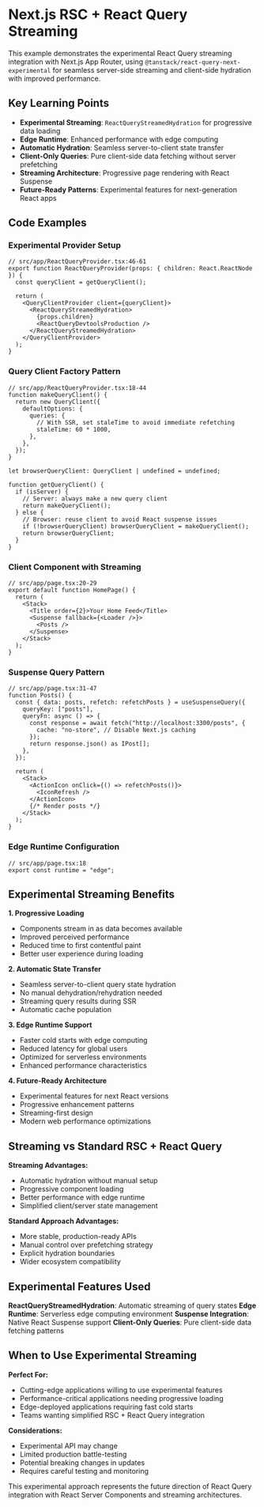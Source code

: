 # Next.js RSC + React Query Streaming

This example demonstrates the experimental React Query streaming integration with Next.js App Router, using `@tanstack/react-query-next-experimental` for seamless server-side streaming and client-side hydration with improved performance.

## Key Learning Points

- **Experimental Streaming**: `ReactQueryStreamedHydration` for progressive data loading
- **Edge Runtime**: Enhanced performance with edge computing
- **Automatic Hydration**: Seamless server-to-client state transfer
- **Client-Only Queries**: Pure client-side data fetching without server prefetching
- **Streaming Architecture**: Progressive page rendering with React Suspense
- **Future-Ready Patterns**: Experimental features for next-generation React apps

## Code Examples

### Experimental Provider Setup

```tsx
// src/app/ReactQueryProvider.tsx:46-61
export function ReactQueryProvider(props: { children: React.ReactNode }) {
  const queryClient = getQueryClient();

  return (
    <QueryClientProvider client={queryClient}>
      <ReactQueryStreamedHydration>
        {props.children}
        <ReactQueryDevtoolsProduction />
      </ReactQueryStreamedHydration>
    </QueryClientProvider>
  );
}
```

### Query Client Factory Pattern

```tsx
// src/app/ReactQueryProvider.tsx:18-44
function makeQueryClient() {
  return new QueryClient({
    defaultOptions: {
      queries: {
        // With SSR, set staleTime to avoid immediate refetching
        staleTime: 60 * 1000,
      },
    },
  });
}

let browserQueryClient: QueryClient | undefined = undefined;

function getQueryClient() {
  if (isServer) {
    // Server: always make a new query client
    return makeQueryClient();
  } else {
    // Browser: reuse client to avoid React suspense issues
    if (!browserQueryClient) browserQueryClient = makeQueryClient();
    return browserQueryClient;
  }
}
```

### Client Component with Streaming

```tsx
// src/app/page.tsx:20-29
export default function HomePage() {
  return (
    <Stack>
      <Title order={2}>Your Home Feed</Title>
      <Suspense fallback={<Loader />}>
        <Posts />
      </Suspense>
    </Stack>
  );
}
```

### Suspense Query Pattern

```tsx
// src/app/page.tsx:31-47
function Posts() {
  const { data: posts, refetch: refetchPosts } = useSuspenseQuery({
    queryKey: ["posts"],
    queryFn: async () => {
      const response = await fetch("http://localhost:3300/posts", {
        cache: "no-store", // Disable Next.js caching
      });
      return response.json() as IPost[];
    },
  });

  return (
    <Stack>
      <ActionIcon onClick={() => refetchPosts()}>
        <IconRefresh />
      </ActionIcon>
      {/* Render posts */}
    </Stack>
  );
}
```

### Edge Runtime Configuration

```tsx
// src/app/page.tsx:18
export const runtime = "edge";
```

## Experimental Streaming Benefits

**1. Progressive Loading**

- Components stream in as data becomes available
- Improved perceived performance
- Reduced time to first contentful paint
- Better user experience during loading

**2. Automatic State Transfer**

- Seamless server-to-client query state hydration
- No manual dehydration/rehydration needed
- Streaming query results during SSR
- Automatic cache population

**3. Edge Runtime Support**

- Faster cold starts with edge computing
- Reduced latency for global users
- Optimized for serverless environments
- Enhanced performance characteristics

**4. Future-Ready Architecture**

- Experimental features for next React versions
- Progressive enhancement patterns
- Streaming-first design
- Modern web performance optimizations

## Streaming vs Standard RSC + React Query

**Streaming Advantages:**

- Automatic hydration without manual setup
- Progressive component loading
- Better performance with edge runtime
- Simplified client/server state management

**Standard Approach Advantages:**

- More stable, production-ready APIs
- Manual control over prefetching strategy
- Explicit hydration boundaries
- Wider ecosystem compatibility

## Experimental Features Used

**ReactQueryStreamedHydration**: Automatic streaming of query states
**Edge Runtime**: Serverless edge computing environment
**Suspense Integration**: Native React Suspense support
**Client-Only Queries**: Pure client-side data fetching patterns

## When to Use Experimental Streaming

**Perfect For:**

- Cutting-edge applications willing to use experimental features
- Performance-critical applications needing progressive loading
- Edge-deployed applications requiring fast cold starts
- Teams wanting simplified RSC + React Query integration

**Considerations:**

- Experimental API may change
- Limited production battle-testing
- Potential breaking changes in updates
- Requires careful testing and monitoring

This experimental approach represents the future direction of React Query integration with React Server Components and streaming architectures.
